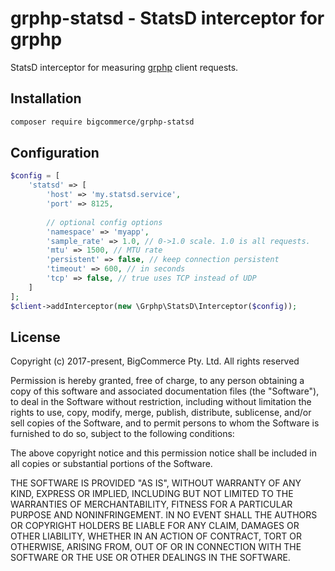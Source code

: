 # grphp-statsd - StatsD interceptor for grphp

StatsD interceptor for measuring [grphp](https://github.com/bigcommerce/grphp) client requests.

## Installation

```bash
composer require bigcommerce/grphp-statsd
```

## Configuration

```php
$config = [
    'statsd' => [
        'host' => 'my.statsd.service',
        'port' => 8125,
        
        // optional config options
        'namespace' => 'myapp',
        'sample_rate' => 1.0, // 0->1.0 scale. 1.0 is all requests.
        'mtu' => 1500, // MTU rate
        'persistent' => false, // keep connection persistent
        'timeout' => 600, // in seconds
        'tcp' => false, // true uses TCP instead of UDP
    ]
];
$client->addInterceptor(new \Grphp\StatsD\Interceptor($config));
```

## License

Copyright (c) 2017-present, BigCommerce Pty. Ltd. All rights reserved 

Permission is hereby granted, free of charge, to any person obtaining a copy of this software and associated 
documentation files (the "Software"), to deal in the Software without restriction, including without limitation the 
rights to use, copy, modify, merge, publish, distribute, sublicense, and/or sell copies of the Software, and to permit 
persons to whom the Software is furnished to do so, subject to the following conditions:

The above copyright notice and this permission notice shall be included in all copies or substantial portions of the 
Software.

THE SOFTWARE IS PROVIDED "AS IS", WITHOUT WARRANTY OF ANY KIND, EXPRESS OR IMPLIED, INCLUDING BUT NOT LIMITED TO THE 
WARRANTIES OF MERCHANTABILITY, FITNESS FOR A PARTICULAR PURPOSE AND NONINFRINGEMENT. IN NO EVENT SHALL THE AUTHORS OR 
COPYRIGHT HOLDERS BE LIABLE FOR ANY CLAIM, DAMAGES OR OTHER LIABILITY, WHETHER IN AN ACTION OF CONTRACT, TORT OR 
OTHERWISE, ARISING FROM, OUT OF OR IN CONNECTION WITH THE SOFTWARE OR THE USE OR OTHER DEALINGS IN THE SOFTWARE.
